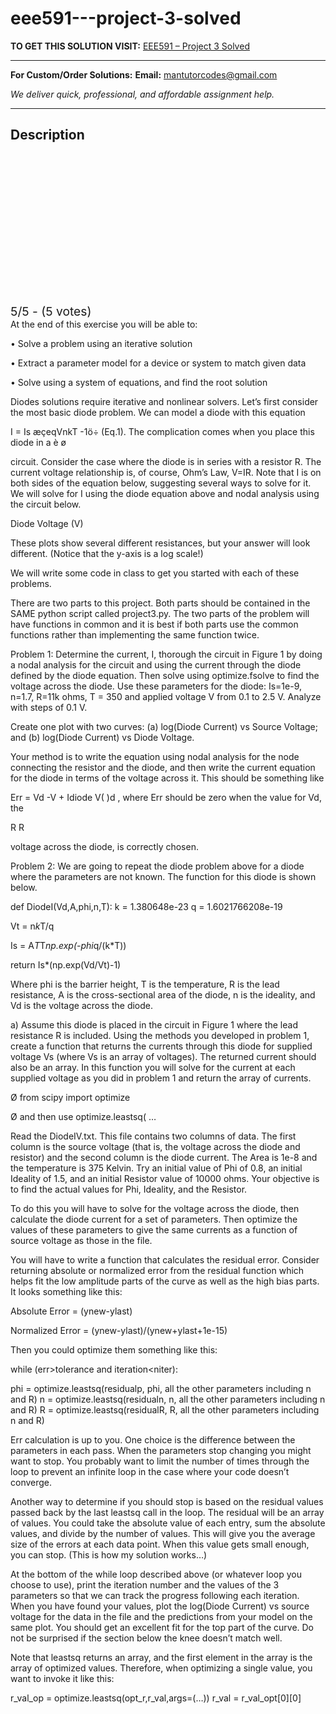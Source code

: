# eee591---project-3-solved
**TO GET THIS SOLUTION VISIT:** [EEE591 – Project 3 Solved](https://mantutor.com/product/eee591-project-3-at-the-end-of-this-exercise-you-will-be-able-to-solved/)


---

**For Custom/Order Solutions:** **Email:** mantutorcodes@gmail.com  

*We deliver quick, professional, and affordable assignment help.*

---

<h2>Description</h2>



<div class="kk-star-ratings kksr-auto kksr-align-center kksr-valign-top" data-payload="{&quot;align&quot;:&quot;center&quot;,&quot;id&quot;:&quot;95483&quot;,&quot;slug&quot;:&quot;default&quot;,&quot;valign&quot;:&quot;top&quot;,&quot;ignore&quot;:&quot;&quot;,&quot;reference&quot;:&quot;auto&quot;,&quot;class&quot;:&quot;&quot;,&quot;count&quot;:&quot;5&quot;,&quot;legendonly&quot;:&quot;&quot;,&quot;readonly&quot;:&quot;&quot;,&quot;score&quot;:&quot;5&quot;,&quot;starsonly&quot;:&quot;&quot;,&quot;best&quot;:&quot;5&quot;,&quot;gap&quot;:&quot;4&quot;,&quot;greet&quot;:&quot;Rate this product&quot;,&quot;legend&quot;:&quot;5\/5 - (5 votes)&quot;,&quot;size&quot;:&quot;24&quot;,&quot;title&quot;:&quot;EEE591 - Project 3 Solved&quot;,&quot;width&quot;:&quot;138&quot;,&quot;_legend&quot;:&quot;{score}\/{best} - ({count} {votes})&quot;,&quot;font_factor&quot;:&quot;1.25&quot;}">

<div class="kksr-stars">

<div class="kksr-stars-inactive">
            <div class="kksr-star" data-star="1" style="padding-right: 4px">


<div class="kksr-icon" style="width: 24px; height: 24px;"></div>
        </div>
            <div class="kksr-star" data-star="2" style="padding-right: 4px">


<div class="kksr-icon" style="width: 24px; height: 24px;"></div>
        </div>
            <div class="kksr-star" data-star="3" style="padding-right: 4px">


<div class="kksr-icon" style="width: 24px; height: 24px;"></div>
        </div>
            <div class="kksr-star" data-star="4" style="padding-right: 4px">


<div class="kksr-icon" style="width: 24px; height: 24px;"></div>
        </div>
            <div class="kksr-star" data-star="5" style="padding-right: 4px">


<div class="kksr-icon" style="width: 24px; height: 24px;"></div>
        </div>
    </div>

<div class="kksr-stars-active" style="width: 138px;">
            <div class="kksr-star" style="padding-right: 4px">


<div class="kksr-icon" style="width: 24px; height: 24px;"></div>
        </div>
            <div class="kksr-star" style="padding-right: 4px">


<div class="kksr-icon" style="width: 24px; height: 24px;"></div>
        </div>
            <div class="kksr-star" style="padding-right: 4px">


<div class="kksr-icon" style="width: 24px; height: 24px;"></div>
        </div>
            <div class="kksr-star" style="padding-right: 4px">


<div class="kksr-icon" style="width: 24px; height: 24px;"></div>
        </div>
            <div class="kksr-star" style="padding-right: 4px">


<div class="kksr-icon" style="width: 24px; height: 24px;"></div>
        </div>
    </div>
</div>


<div class="kksr-legend" style="font-size: 19.2px;">
            5/5 - (5 votes)    </div>
    </div>
At the end of this exercise you will be able to:

• Solve a problem using an iterative solution

• Extract a parameter model for a device or system to match given data

• Solve using a system of equations, and find the root solution

Diodes solutions require iterative and nonlinear solvers. Let’s first consider the most basic diode problem. We can model a diode with this equation

I = Is æçeqVnkT -1ö÷ (Eq.1). The complication comes when you place this diode in a è ø

circuit. Consider the case where the diode is in series with a resistor R. The current voltage relationship is, of course, Ohm’s Law, V=IR. Note that I is on both sides of the equation below, suggesting several ways to solve for it. We will solve for I using the diode equation above and nodal analysis using the circuit below.

Diode Voltage (V)

These plots show several different resistances, but your answer will look different. (Notice that the y-axis is a log scale!)

We will write some code in class to get you started with each of these problems.

There are two parts to this project. Both parts should be contained in the SAME python script called project3.py. The two parts of the problem will have functions in common and it is best if both parts use the common functions rather than implementing the same function twice.

Problem 1: Determine the current, I, thorough the circuit in Figure 1 by doing a nodal analysis for the circuit and using the current through the diode defined by the diode equation. Then solve using optimize.fsolve to find the voltage across the diode. Use these parameters for the diode: Is=1e-9, n=1.7, R=11k ohms, T = 350 and applied voltage V from 0.1 to 2.5 V. Analyze with steps of 0.1 V.

Create one plot with two curves: (a) log(Diode Current) vs Source Voltage; and (b) log(Diode Current) vs Diode Voltage.

Your method is to write the equation using nodal analysis for the node connecting the resistor and the diode, and then write the current equation for the diode in terms of the voltage across it. This should be something like

Err = Vd -V + Idiode V( )d , where Err should be zero when the value for Vd, the

R R

voltage across the diode, is correctly chosen.

Problem 2: We are going to repeat the diode problem above for a diode where the parameters are not known. The function for this diode is shown below.

def DiodeI(Vd,A,phi,n,T): k = 1.380648e-23 q = 1.6021766208e-19

Vt = n*k*T/q

Is = A*T*T*np.exp(-phi*q/(k*T))

return Is*(np.exp(Vd/Vt)-1)

Where phi is the barrier height, T is the temperature, R is the lead resistance, A is the cross-sectional area of the diode, n is the ideality, and Vd is the voltage across the diode.

a) Assume this diode is placed in the circuit in Figure 1 where the lead resistance R is included. Using the methods you developed in problem 1, create a function that returns the currents through this diode for supplied voltage Vs (where Vs is an array of voltages). The returned current should also be an array. In this function you will solve for the current at each supplied voltage as you did in problem 1 and return the array of currents.

Ø from scipy import optimize

Ø and then use optimize.leastsq( …

Read the DiodeIV.txt. This file contains two columns of data. The first column is the source voltage (that is, the voltage across the diode and resistor) and the second column is the diode current. The Area is 1e-8 and the temperature is 375 Kelvin. Try an initial value of Phi of 0.8, an initial Ideality of 1.5, and an initial Resistor value of 10000 ohms. Your objective is to find the actual values for Phi, Ideality, and the Resistor.

To do this you will have to solve for the voltage across the diode, then calculate the diode current for a set of parameters. Then optimize the values of these parameters to give the same currents as a function of source voltage as those in the file.

You will have to write a function that calculates the residual error. Consider returning absolute or normalized error from the residual function which helps fit the low amplitude parts of the curve as well as the high bias parts. It looks something like this:

Absolute Error = (ynew-ylast)

Normalized Error = (ynew-ylast)/(ynew+ylast+1e-15)

Then you could optimize them something like this:

while (err&gt;tolerance and iteration&lt;niter):

phi = optimize.leastsq(residualp, phi, all the other parameters including n and R) n = optimize.leastsq(residualn, n, all the other parameters including n and R) R = optimize.leastsq(residualR, R, all the other parameters including n and R)

Err calculation is up to you. One choice is the difference between the parameters in each pass. When the parameters stop changing you might want to stop. You probably want to limit the number of times through the loop to prevent an infinite loop in the case where your code doesn’t converge.

Another way to determine if you should stop is based on the residual values passed back by the last leastsq call in the loop. The residual will be an array of values. You could take the absolute value of each entry, sum the absolute values, and divide by the number of values. This will give you the average size of the errors at each data point. When this value gets small enough, you can stop. (This is how my solution works…)

At the bottom of the while loop described above (or whatever loop you choose to use), print the iteration number and the values of the 3 parameters so that we can track the progress following each iteration. When you have found your values, plot the log(Diode Current) vs source voltage for the data in the file and the predictions from your model on the same plot. You should get an excellent fit for the top part of the curve. Do not be surprised if the section below the knee doesn’t match well.

Note that leastsq returns an array, and the first element in the array is the array of optimized values. Therefore, when optimizing a single value, you want to invoke it like this:

r_val_op = optimize.leastsq(opt_r,r_val,args=(…)) r_val = r_val_opt[0][0]
